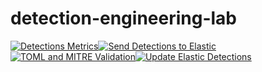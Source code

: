 # detection-engineering-lab



[![Detections Metrics](https://github.com/darknessfalls/detection-engineering-lab/actions/workflows/metrics.yml/badge.svg)](https://github.com/darknessfalls/detection-engineering-lab/actions/workflows/metrics.yml)[![Send Detections to Elastic](https://github.com/darknessfalls/detection-engineering-lab/actions/workflows/send_detections_to_elastic.yml/badge.svg)](https://github.com/darknessfalls/detection-engineering-lab/actions/workflows/send_detections_to_elastic.yml)[![TOML and MITRE Validation](https://github.com/darknessfalls/detection-engineering-lab/actions/workflows/toml_mitre_validation.yml/badge.svg)](https://github.com/darknessfalls/detection-engineering-lab/actions/workflows/toml_mitre_validation.yml)[![Update Elastic Detections](https://github.com/darknessfalls/detection-engineering-lab/actions/workflows/updated_elastic_send.yml/badge.svg)](https://github.com/darknessfalls/detection-engineering-lab/actions/workflows/updated_elastic_send.yml)
